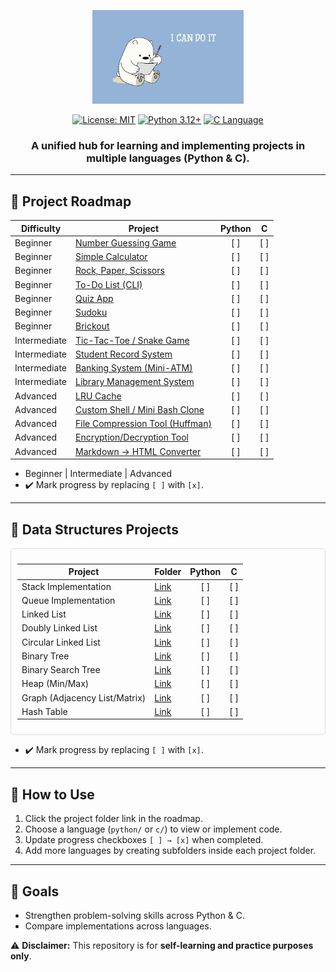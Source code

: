 <div align="center">

<p align="center">
  <img src="assets/icdi.jpg" alt="PersonalHub Illustration" height="150">
</p>

[![License: MIT](https://img.shields.io/badge/License-MIT-yellow.svg)](https://opensource.org/licenses/MIT)
[![Python 3.12+](https://img.shields.io/badge/python-3.12+-blue.svg)](https://www.python.org/downloads/)
[![C Language](https://img.shields.io/badge/C-Standard-red.svg)](https://en.wikipedia.org/wiki/C_(programming_language))

<h3>A unified hub for learning and implementing projects in <b>multiple languages</b> (Python & C).</h3>
</div>

---

## 🔹 Project Roadmap
| Difficulty   | Project                                                         | Python |   C  |
| ------------ | --------------------------------------------------------------- | :----: | :--: |
| Beginner     | [Number Guessing Game](projects/number_guessing_game)           |  \[ ]  | \[ ] |
| Beginner     | [Simple Calculator](projects/simple_calculator)                 |  \[ ]  | \[ ] |
| Beginner     | [Rock, Paper, Scissors](projects/rock_paper_scissors)           |  \[ ]  | \[ ] |
| Beginner     | [To-Do List (CLI)](projects/todo_list)                          |  \[ ]  | \[ ] |
| Beginner     | [Quiz App](projects/quiz_app)                                   |  \[ ]  | \[ ] |
| Beginner     | [Sudoku](projects/sudoku)                                       |  \[ ]  | \[ ] |
| Beginner     | [Brickout](projects/brickout)                                   |  \[ ]  | \[ ] |
| Intermediate | [Tic-Tac-Toe / Snake Game](projects/tic_tac_toe)                |  \[ ]  | \[ ] |
| Intermediate | [Student Record System](projects/student_record_system)         |  \[ ]  | \[ ] |
| Intermediate | [Banking System (Mini-ATM)](projects/banking_system)            |  \[ ]  | \[ ] |
| Intermediate | [Library Management System](projects/library_management_system) |  \[ ]  | \[ ] |
| Advanced     | [LRU Cache](projects/lru_cache)                                 |  \[ ]  | \[ ] |
| Advanced     | [Custom Shell / Mini Bash Clone](projects/custom_shell)         |  \[ ]  | \[ ] |
| Advanced     | [File Compression Tool (Huffman)](projects/file_compression)    |  \[ ]  | \[ ] |
| Advanced     | [Encryption/Decryption Tool](projects/encryption_tool)          |  \[ ]  | \[ ] |
| Advanced     | [Markdown → HTML Converter](projects/markdown_converter)        |  \[ ]  | \[ ] |



- Beginner | Intermediate | Advanced  
- ✔️ Mark progress by replacing `[ ]` with `[x]`.
---

## 🔹 Data Structures Projects

<div style="overflow-x: auto; padding: 10px; border: 1px solid #ddd; border-radius: 6px;">

| Project                     | Folder                                   | Python | C |
| ---------------------------- | ---------------------------------------- | :----: | :-: |
| Stack Implementation         | [Link](projects/stack/)                   | [ ]    | [ ] |
| Queue Implementation         | [Link](projects/queue/)                   | [ ]    | [ ] |
| Linked List                  | [Link](projects/linked_list/)             | [ ]    | [ ] |
| Doubly Linked List           | [Link](projects/doubly_linked_list/)     | [ ]    | [ ] |
| Circular Linked List         | [Link](projects/circular_linked_list/)   | [ ]    | [ ] |
| Binary Tree                  | [Link](projects/binary_tree/)            | [ ]    | [ ] |
| Binary Search Tree           | [Link](projects/bst/)                     | [ ]    | [ ] |
| Heap (Min/Max)               | [Link](projects/heap/)                    | [ ]    | [ ] |
| Graph (Adjacency List/Matrix)| [Link](projects/graph/)                   | [ ]    | [ ] |
| Hash Table                   | [Link](projects/hash_table/)              | [ ]    | [ ] |

</div>

- ✔️ Mark progress by replacing `[ ]` with `[x]`.
---
## 🔹 How to Use

1. Click the project folder link in the roadmap.
2. Choose a language (`python/` or `c/`) to view or implement code.
3. Update progress checkboxes `[ ] → [x]` when completed.
4. Add more languages by creating subfolders inside each project folder.

---

## 🔹 Goals

- Strengthen problem-solving skills across Python & C.
- Compare implementations across languages.

⚠️ **Disclaimer:** This repository is for **self-learning and practice purposes only**.  
